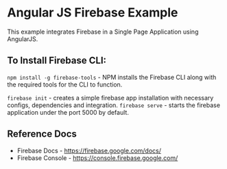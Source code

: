 # Angular JS Firebase Example
This example integrates Firebase in a Single Page Application using AngularJS.

## To Install Firebase CLI:
`npm install -g firebase-tools` - NPM installs the Firebase CLI along with the required tools for the CLI to function.

`firebase init` - creates a simple firebase app installation with necessary configs, dependencies and integration.
`firebase serve` - starts the firebase application under the port 5000 by default.

## Reference Docs
- Firebase Docs - https://firebase.google.com/docs/
- Firebase Console - https://console.firebase.google.com/
